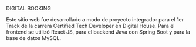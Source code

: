 DIGITAL BOOKING 

Este sitio web fue desarrollado a modo de proyecto integrador para el 1er Track de la carrera Certified Tech Developer en Digital House. Para el frontend se utilizó React JS, para el backend Java con Spring Boot y para la base de datos MySQL.
